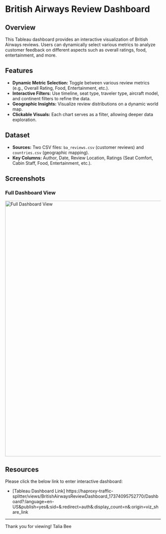 
# British Airways Review Dashboard

## Overview
This Tableau dashboard provides an interactive visualization of British Airways reviews. Users can dynamically select various metrics to analyze customer feedback on different aspects such as overall ratings, food, entertainment, and more.

## Features
- **Dynamic Metric Selection:** Toggle between various review metrics (e.g., Overall Rating, Food, Entertainment, etc.).
- **Interactive Filters:** Use timeline, seat type, traveler type, aircraft model, and continent filters to refine the data.
- **Geographic Insights:** Visualize review distributions on a dynamic world map.
- **Clickable Visuals:** Each chart serves as a filter, allowing deeper data exploration.

## Dataset
- **Sources:** Two CSV files: `ba_reviews.csv` (customer reviews) and `countries.csv` (geographic mapping).
- **Key Columns:** Author, Date, Review Location, Ratings (Seat Comfort, Cabin Staff, Food, Entertainment, etc.).

## Screenshots
### Full Dashboard View
<img width="824" alt="Full Dashboard View" src="https://github.com/user-attachments/assets/129411aa-2f01-44b7-897e-3028e5a0892a" />



## Resources
Please click the below link to enter interactive dashboard:
- [Tableau Dashboard Link] https://haproxy-traffic-splitter/views/BritishAirwaysReviewDashboard_17374095752770/Dashboard?:language=en-US&publish=yes&:sid=&:redirect=auth&:display_count=n&:origin=viz_share_link


---
Thank you for viewing!
Talia Bee

